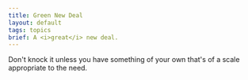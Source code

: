 ```yaml
---
title: Green New Deal
layout: default
tags: topics
brief: A <i>great</i> new deal.
---
```


Don't knock it unless you have something of your own that's of a scale appropriate to the need.
